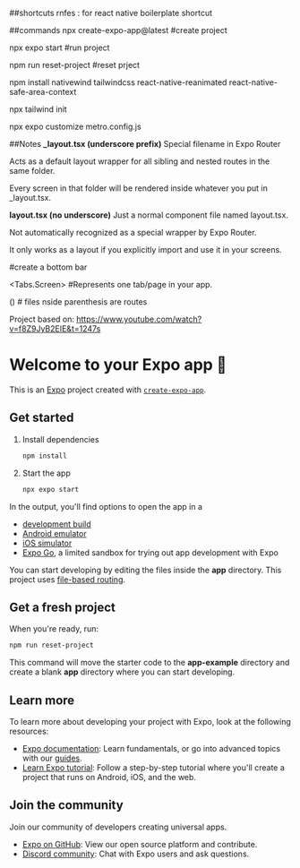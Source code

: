 ##shortcuts 
rnfes : for react native boilerplate shortcut 


##commands 
npx create-expo-app@latest  #create project 

npx expo start #run project 

npm run reset-project  #reset prject 

npm install nativewind tailwindcss react-native-reanimated react-native-safe-area-context 


npx tailwind init

npx expo customize metro.config.js



##Notes 
**_layout.tsx (underscore prefix)**
Special filename in Expo Router

Acts as a default layout wrapper for all sibling and nested routes in the same folder.

Every screen in that folder will be rendered inside whatever <Slot /> you put in _layout.tsx.



**layout.tsx (no underscore)**
Just a normal component file named layout.tsx.

Not automatically recognized as a special wrapper by Expo Router.

It only works as a layout if you explicitly import and use it in your screens.

<Tabs> #create a bottom bar 

<Tabs.Screen> #Represents one tab/page in your app.


() # files nside parenthesis are routes 



























Project based on: https://www.youtube.com/watch?v=f8Z9JyB2EIE&t=1247s


# Welcome to your Expo app 👋

This is an [Expo](https://expo.dev) project created with [`create-expo-app`](https://www.npmjs.com/package/create-expo-app).

## Get started

1. Install dependencies

   ```bash
   npm install
   ```

2. Start the app

   ```bash
   npx expo start
   ```

In the output, you'll find options to open the app in a

- [development build](https://docs.expo.dev/develop/development-builds/introduction/)
- [Android emulator](https://docs.expo.dev/workflow/android-studio-emulator/)
- [iOS simulator](https://docs.expo.dev/workflow/ios-simulator/)
- [Expo Go](https://expo.dev/go), a limited sandbox for trying out app development with Expo

You can start developing by editing the files inside the **app** directory. This project uses [file-based routing](https://docs.expo.dev/router/introduction).

## Get a fresh project

When you're ready, run:

```bash
npm run reset-project
```

This command will move the starter code to the **app-example** directory and create a blank **app** directory where you can start developing.

## Learn more

To learn more about developing your project with Expo, look at the following resources:

- [Expo documentation](https://docs.expo.dev/): Learn fundamentals, or go into advanced topics with our [guides](https://docs.expo.dev/guides).
- [Learn Expo tutorial](https://docs.expo.dev/tutorial/introduction/): Follow a step-by-step tutorial where you'll create a project that runs on Android, iOS, and the web.

## Join the community

Join our community of developers creating universal apps.

- [Expo on GitHub](https://github.com/expo/expo): View our open source platform and contribute.
- [Discord community](https://chat.expo.dev): Chat with Expo users and ask questions.
